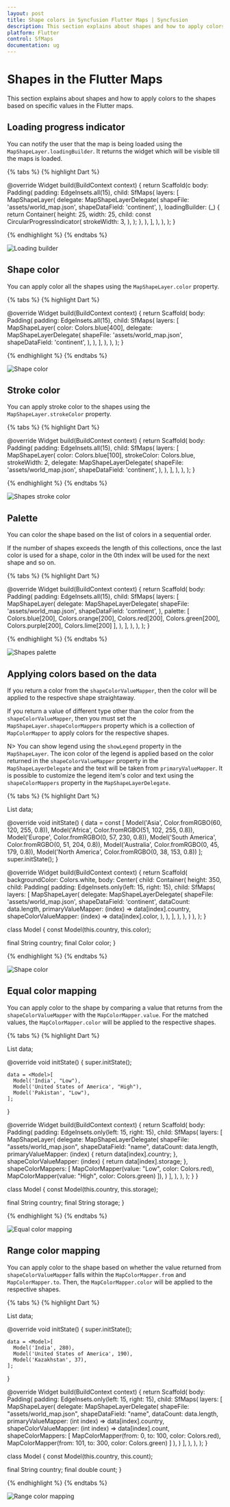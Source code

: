 ```yaml
---
layout: post
title: Shape colors in Syncfusion Flutter Maps | Syncfusion
description: This section explains about shapes and how to apply colors to the shapes based on specific values in the Flutter maps.
platform: Flutter
control: SfMaps
documentation: ug
---
```


# Shapes in the Flutter Maps

This section explains about shapes and how to apply colors to the shapes based on specific values in the Flutter maps.

## Loading progress indicator

You can notify the user that the map is being loaded using the `MapShapeLayer.loadingBuilder`. It returns the widget which will be visible till the maps is loaded. 

{% tabs %}
{% highlight Dart %}

@override
Widget build(BuildContext context) {
   return Scaffold(c
      body: Padding(
        padding: EdgeInsets.all(15),
        child: SfMaps(
          layers: <MapLayer>[
            MapShapeLayer(
              delegate: MapShapeLayerDelegate(
                shapeFile: 'assets/world_map.json',
                shapeDataField: 'continent',
              ),
              loadingBuilder: (_) {
                return Container(
                  height: 25,
                  width: 25,
                  child: const CircularProgressIndicator(
                    strokeWidth: 3,
                  ),
                );
              },
            ),
          ],
        ),
      ),
   );
}

{% endhighlight %}
{% endtabs %}

![Loading builder](images/basic-features/loading-builder.gif)

## Shape color

You can apply color all the shapes using the `MapShapeLayer.color` property.

{% tabs %}
{% highlight Dart %}

@override
Widget build(BuildContext context) {
   return Scaffold(
      body: Padding(
        padding: EdgeInsets.all(15),
        child: SfMaps(
          layers: <MapLayer>[
            MapShapeLayer(
              color: Colors.blue[400],
              delegate: MapShapeLayerDelegate(
                shapeFile: 'assets/world_map.json',
                shapeDataField: 'continent',
              ),
            ),
          ],
        ),
      ),
   );
}

{% endhighlight %}
{% endtabs %}

![Shape color](images/basic-features/shape-color.png)

## Stroke color

You can apply stroke color to the shapes using the `MapShapeLayer.strokeColor` property.

{% tabs %}
{% highlight Dart %}

@override
Widget build(BuildContext context) {
   return Scaffold(
      body: Padding(
        padding: EdgeInsets.all(15),
        child: SfMaps(
          layers: <MapLayer>[
            MapShapeLayer(
              color: Colors.blue[100],
              strokeColor: Colors.blue,
              strokeWidth: 2,
              delegate: MapShapeLayerDelegate(
                shapeFile: 'assets/world_map.json',
                shapeDataField: 'continent',
              ),
            ),
          ],
        ),
      ),
   );
}

{% endhighlight %}
{% endtabs %}

![Shapes stroke color](images/basic-features/shapes-stroke-color.png)

## Palette

You can color the shape based on the list of colors in a sequential order.

If the number of shapes exceeds the length of this collections, once the last color is used for a shape, color in the 0th index will be used for the next shape and so on.

{% tabs %}
{% highlight Dart %}

@override
Widget build(BuildContext context) {
   return Scaffold(
      body: Padding(
        padding: EdgeInsets.all(15),
        child: SfMaps(
          layers: <MapLayer>[
            MapShapeLayer(
              delegate: MapShapeLayerDelegate(
                shapeFile: 'assets/world_map.json',
                shapeDataField: 'continent',
              ),
              palette: [
                Colors.blue[200],
                Colors.orange[200],
                Colors.red[200],
                Colors.green[200],
                Colors.purple[200],
                Colors.lime[200]
              ],
            ),
          ],
        ),
      ),
   );
}

{% endhighlight %}
{% endtabs %}

![Shapes palette](images/basic-features/shapes-palette.png)

## Applying colors based on the data

If you return a color from the `shapeColorValueMapper`, then the color will be applied to the respective shape straightaway.

If you return a value of different type other than the color from the `shapeColorValueMapper`, then you must set the `MapShapeLayer.shapeColorMappers` property which is a collection of `MapColorMapper` to apply colors for the respective shapes.

N> You can show legend using the `showLegend` property in the `MapShapeLayer`. The icon color of the legend is applied based on the color returned in the `shapeColorValueMapper` property in the `MapShapeLayerDelegate` and the text will be taken from `primaryValueMapper`. It is possible to customize the legend item's color and text using the `shapeColorMappers` property in the `MapShapeLayerDelegate`.

{% tabs %}
{% highlight Dart %}

List<Model> data;

@override
void initState() {
    data = const <Model>[
      Model('Asia', Color.fromRGBO(60, 120, 255, 0.8)),
      Model('Africa', Color.fromRGBO(51, 102, 255, 0.8)),
      Model('Europe', Color.fromRGBO(0, 57, 230, 0.8)),
      Model('South America', Color.fromRGBO(0, 51, 204, 0.8)),
      Model('Australia', Color.fromRGBO(0, 45, 179, 0.8)),
      Model('North America', Color.fromRGBO(0, 38, 153, 0.8))
    ];
    super.initState();
}

@override
Widget build(BuildContext context) {
    return Scaffold(
      backgroundColor: Colors.white,
      body: Center(
          child: Container(
            height: 350,
            child: Padding(
              padding: EdgeInsets.only(left: 15, right: 15),
              child: SfMaps(
                layers: <MapLayer>[
                  MapShapeLayer(
                    delegate: MapShapeLayerDelegate(
                      shapeFile: 'assets/world_map.json',
                      shapeDataField: 'continent',
                      dataCount: data.length,
                      primaryValueMapper: (index) => data[index].country,
                      shapeColorValueMapper: (index) => data[index].color,
                    ),
                  ),
                ],
              ),
            ),
          )
      ),
  );
}

class Model {
  const Model(this.country, this.color);

  final String country;
  final Color color;
}

{% endhighlight %}
{% endtabs %}

![Shape color](images/shape-colors/shape_color_default.png)

## Equal color mapping

You can apply color to the shape by comparing a value that returns from the `shapeColorValueMapper` with the `MapColorMapper.value`. For the matched values, the `MapColorMapper.color` will be applied to the respective shapes.

{% tabs %}
{% highlight Dart %}

List<Model> data;

@override
void initState() {
    super.initState();

    data = <Model>[
      Model('India', "Low"),
      Model('United States of America', "High"),
      Model('Pakistan', "Low"),
    ];
}

@override
Widget build(BuildContext context) {
    return Scaffold(
        body: Padding(
          padding: EdgeInsets.only(left: 15, right: 15),
          child: SfMaps(
            layers: <MapShapeLayer>[
              MapShapeLayer(
                delegate: MapShapeLayerDelegate(
                    shapeFile: "assets/world_map.json",
                    shapeDataField: "name",
                    dataCount: data.length,
                    primaryValueMapper: (index) {
                      return data[index].country;
                    },
                    shapeColorValueMapper: (index) {
                      return data[index].storage;
                    },
                    shapeColorMappers: [
                      MapColorMapper(value: "Low", color: Colors.red),
                      MapColorMapper(value: "High", color: Colors.green)
                    ]),
              )
            ],
          ),
        ),
    );
  }
}

class Model {
  const Model(this.country, this.storage);

  final String country;
  final String storage;
}

{% endhighlight %}
{% endtabs %}

![Equal color mapping](images/shape-colors/equal_color_mapping.png)

## Range color mapping

You can apply color to the shape based on whether the value returned from `shapeColorValueMapper` falls within the `MapColorMapper.from` and `MapColorMapper.to`. Then, the `MapColorMapper.color` will be applied to the respective shapes.

{% tabs %}
{% highlight Dart %}

List<Model> data;

@override
void initState() {
    super.initState();

    data = <Model>[
      Model('India', 280),
      Model('United States of America', 190),
      Model('Kazakhstan', 37),
    ];
}

@override
Widget build(BuildContext context) {
    return Scaffold(
      body: Padding(
        padding: EdgeInsets.only(left: 15, right: 15),
        child: SfMaps(
          layers: [
            MapShapeLayer(
              delegate: MapShapeLayerDelegate(
                  shapeFile: "assets/world_map.json",
                  shapeDataField: "name",
                  dataCount: data.length,
                  primaryValueMapper: (int index) => data[index].country,
                  shapeColorValueMapper: (int index) => data[index].count,
                  shapeColorMappers: [
                    MapColorMapper(from: 0, to: 100, color: Colors.red),
                    MapColorMapper(from: 101, to: 300, color: Colors.green)
                  ]
               ),
            )
          ],
        ),
      ),
   );
}

class Model {
  const Model(this.country, this.count);

  final String country;
  final double count;
}

{% endhighlight %}
{% endtabs %}

![Range color mapping](images/shape-colors/range_color_mapping.png)